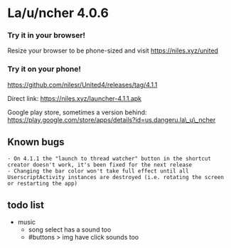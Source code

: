 # La/u/ncher 4.0.6

### Try it in your browser!
Resize your browser to be phone-sized and visit https://niles.xyz/united

### Try it on your phone!
https://github.com/nilesr/United4/releases/tag/4.1.1

Direct link: https://niles.xyz/launcher-4.1.1.apk

Google play store, sometimes a version behind: https://play.google.com/store/apps/details?id=us.dangeru.la\_u\_ncher

## Known bugs

	- On 4.1.1 the "launch to thread watcher" button in the shortcut creator doesn't work, it's been fixed for the next release
	- Changing the bar color won't take full effect until all UserscriptActivity instances are destroyed (i.e. rotating the screen or restarting the app)

## todo list
- music
	- song select has a sound too
	- #buttons > img have click sounds too
